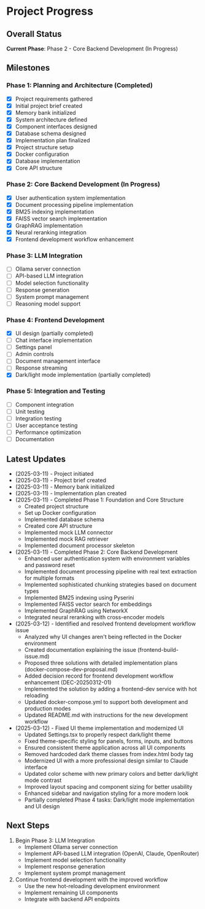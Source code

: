 # Project Progress

## Overall Status
**Current Phase**: Phase 2 - Core Backend Development (In Progress)

## Milestones

### Phase 1: Planning and Architecture (Completed)
- [x] Project requirements gathered
- [x] Initial project brief created
- [x] Memory bank initialized
- [x] System architecture defined
- [x] Component interfaces designed
- [x] Database schema designed
- [x] Implementation plan finalized
- [x] Project structure setup
- [x] Docker configuration
- [x] Database implementation
- [x] Core API structure

### Phase 2: Core Backend Development (In Progress)
- [x] User authentication system implementation
- [x] Document processing pipeline implementation
- [x] BM25 indexing implementation
- [x] FAISS vector search implementation
- [x] GraphRAG implementation
- [x] Neural reranking integration
- [x] Frontend development workflow enhancement

### Phase 3: LLM Integration
- [ ] Ollama server connection
- [ ] API-based LLM integration
- [ ] Model selection functionality
- [ ] Response generation
- [ ] System prompt management
- [ ] Reasoning model support

### Phase 4: Frontend Development
- [x] UI design (partially completed)
- [ ] Chat interface implementation
- [ ] Settings panel
- [ ] Admin controls
- [ ] Document management interface
- [ ] Response streaming
- [x] Dark/light mode implementation (partially completed)

### Phase 5: Integration and Testing
- [ ] Component integration
- [ ] Unit testing
- [ ] Integration testing
- [ ] User acceptance testing
- [ ] Performance optimization
- [ ] Documentation

## Latest Updates
- (2025-03-11) - Project initiated
- (2025-03-11) - Project brief created
- (2025-03-11) - Memory bank initialized
- (2025-03-11) - Implementation plan created
- (2025-03-11) - Completed Phase 1: Foundation and Core Structure
  - Created project structure
  - Set up Docker configuration
  - Implemented database schema
  - Created core API structure
  - Implemented mock LLM connector
  - Implemented mock RAG retriever
  - Implemented document processor skeleton
- (2025-03-11) - Completed Phase 2: Core Backend Development
  - Enhanced user authentication system with environment variables and password reset
  - Implemented document processing pipeline with real text extraction for multiple formats
  - Implemented sophisticated chunking strategies based on document types
  - Implemented BM25 indexing using Pyserini
  - Implemented FAISS vector search for embeddings
  - Implemented GraphRAG using NetworkX
  - Integrated neural reranking with cross-encoder models
- (2025-03-12) - Identified and resolved frontend development workflow issue
  - Analyzed why UI changes aren't being reflected in the Docker environment
  - Created documentation explaining the issue (frontend-build-issue.md)
  - Proposed three solutions with detailed implementation plans (docker-compose-dev-proposal.md)
  - Added decision record for frontend development workflow enhancement (DEC-20250312-01)
  - Implemented the solution by adding a frontend-dev service with hot reloading
  - Updated docker-compose.yml to support both development and production modes
  - Updated README.md with instructions for the new development workflow
- (2025-03-12) - Fixed UI theme implementation and modernized UI
  - Updated Settings.tsx to properly respect dark/light theme
  - Fixed theme-specific styling for panels, forms, inputs, and buttons
  - Ensured consistent theme application across all UI components
  - Removed hardcoded dark theme classes from index.html body tag
  - Modernized UI with a more professional design similar to Claude interface
  - Updated color scheme with new primary colors and better dark/light mode contrast
  - Improved layout spacing and component sizing for better usability
  - Enhanced sidebar and navigation styling for a more modern look
  - Partially completed Phase 4 tasks: Dark/light mode implementation and UI design

## Next Steps
1. Begin Phase 3: LLM Integration
   - Implement Ollama server connection
   - Implement API-based LLM integration (OpenAI, Claude, OpenRouter)
   - Implement model selection functionality
   - Implement response generation
   - Implement system prompt management
2. Continue frontend development with the improved workflow
   - Use the new hot-reloading development environment
   - Implement remaining UI components
   - Integrate with backend API endpoints